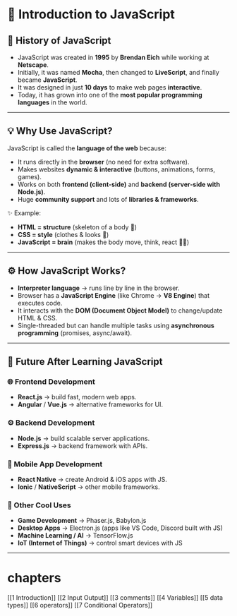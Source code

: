 # 🌸 Introduction to JavaScript  

## 📖 History of JavaScript  
- JavaScript was created in **1995** by **Brendan Eich** while working at **Netscape**.  
- Initially, it was named **Mocha**, then changed to **LiveScript**, and finally became **JavaScript**.  
- It was designed in just **10 days** to make web pages **interactive**.  
- Today, it has grown into one of the **most popular programming languages** in the world.  

---

## 💡 Why Use JavaScript?  
JavaScript is called the **language of the web** because:  
- It runs directly in the **browser** (no need for extra software).  
- Makes websites **dynamic & interactive** (buttons, animations, forms, games).  
- Works on both **frontend (client-side)** and **backend (server-side with Node.js)**.  
- Huge **community support** and lots of **libraries & frameworks**.  

✨ Example:  
- **HTML = structure** (skeleton of a body 🦴)  
- **CSS = style** (clothes & looks 👗)  
- **JavaScript = brain** (makes the body move, think, react 🧠💃)  

---

## ⚙️ How JavaScript Works?  
- **Interpreter language** → runs line by line in the browser.  
- Browser has a **JavaScript Engine** (like Chrome → **V8 Engine**) that executes code.  
- It interacts with the **DOM (Document Object Model)** to change/update HTML & CSS.  
- Single-threaded but can handle multiple tasks using **asynchronous programming** (promises, async/await).  

---

## 🚀 Future After Learning JavaScript  

### 🌐 Frontend Development  
- **React.js** → build fast, modern web apps.  
- **Angular** / **Vue.js** → alternative frameworks for UI.  

### ⚙️ Backend Development  
- **Node.js** → build scalable server applications.  
- **Express.js** → backend framework with APIs.  

### 📱 Mobile App Development  
- **React Native** → create Android & iOS apps with JS.  
- **Ionic** / **NativeScript** → other mobile frameworks.  

### 🎨 Other Cool Uses  
- **Game Development** → Phaser.js, Babylon.js  
- **Desktop Apps** → Electron.js (apps like VS Code, Discord built with JS)  
- **Machine Learning / AI** → TensorFlow.js  
- **IoT (Internet of Things)** → control smart devices with JS  

---

# chapters 

[[1 Introduction]]
[[2 Input Output]]
[[3 comments]]
[[4 Variables]]
[[5 data types]]
[[6 operators]]
[[7 Conditional Operators]]


